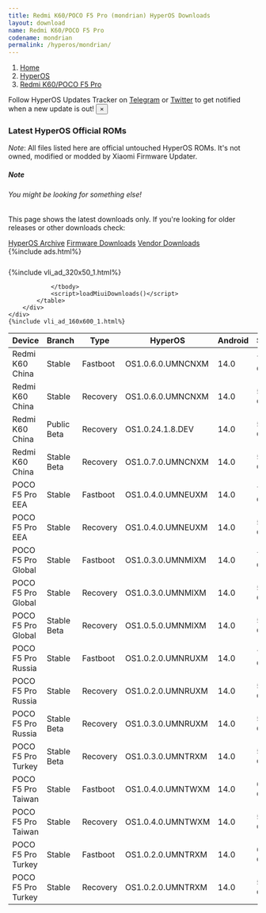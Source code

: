 ```yaml
---
title: Redmi K60/POCO F5 Pro (mondrian) HyperOS Downloads
layout: download
name: Redmi K60/POCO F5 Pro
codename: mondrian
permalink: /hyperos/mondrian/
---
```

<nav aria-label="breadcrumb">
    <ol class="breadcrumb">
        <li class="breadcrumb-item"><a href="/">Home</a></li>
        <li class="breadcrumb-item"><a href="/hyperos/">HyperOS</a></li>
        <li class="breadcrumb-item active" aria-current="page"><a href="/hyperos/mondrian/">Redmi K60/POCO F5 Pro</a></li>
    </ol>
</nav>
<div class="alert alert-primary alert-dismissible fade show" role="alert">
    Follow HyperOS Updates Tracker on <a href="https://t.me/MIUIUpdatesTracker" class="alert-link">Telegram</a>
     or <a href="https://twitter.com/MiFwUpdater" class="alert-link">Twitter</a> to get notified when a new update is out!
    <button type="button" class="close" data-dismiss="alert" aria-label="Close">
        <span aria-hidden="true">&times;</span>
    </button>
</div>

### Latest HyperOS Official ROMs
*Note*: All files listed here are official untouched HyperOS ROMs. It's not owned, modified or modded by Xiaomi Firmware Updater.
<div class="card">
  <div class="card-body">
    <h5 class="card-title">Note</h5>
    <h6 class="card-subtitle mb-2 text-muted">You might be looking for something else!</h6>
    <p class="card-text">This page shows the latest downloads only.
     If you're looking for older releases or other downloads check:</p>
    <a href="/archive/hyperos/mondrian/" class="card-link">HyperOS Archive</a>
    <a href="/firmware/mondrian/" class="card-link">Firmware Downloads</a>
    <a href="/vendor/mondrian/" class="card-link">Vendor Downloads</a>
  </div>
</div>
{%include ads.html%}
<div class="row justify-content-center">
    <div class="col-10">
        <div class="table-responsive-md" style="margin-top: 25px;">
            {%include vli_ad_320x50_1.html%}
            <table id="miui" class="display dt-responsive nowrap compact table table-striped table-hover table-sm">
                <thead class="thead-dark">
                    <tr>
                        <th data-ref="device">Device</th>
                        <th data-ref="branch">Branch</th>
                        <th data-ref="type">Type</th>
                        <th data-ref="miui">HyperOS</th>
                        <th data-ref="android">Android</th>
                        <th data-ref="size">Size</th>
                        <th data-ref="size">Date</th>
                        <th data-ref="link">Link</th>
                    </tr>
                </thead>
                <tbody>
                <tr><td>Redmi K60 China</td><td>Stable</td><td>Fastboot</td><td>OS1.0.6.0.UMNCNXM</td><td>14.0</td><td>7.6 GB</td><td>2024-03-04</td><td><a href="/hyperos/mondrian/stable/OS1.0.6.0.UMNCNXM/">Download</a></td></tr>
<tr><td>Redmi K60 China</td><td>Stable</td><td>Recovery</td><td>OS1.0.6.0.UMNCNXM</td><td>14.0</td><td>5.8 GB</td><td>2024-02-18</td><td><a href="/hyperos/mondrian/stable/OS1.0.6.0.UMNCNXM/">Download</a></td></tr>
<tr><td>Redmi K60 China</td><td>Public Beta</td><td>Recovery</td><td>OS1.0.24.1.8.DEV</td><td>14.0</td><td>5.8 GB</td><td>2024-01-12</td><td><a href="/hyperos/mondrian/public beta/OS1.0.24.1.8.DEV/">Download</a></td></tr>
<tr><td>Redmi K60 China</td><td>Stable Beta</td><td>Recovery</td><td>OS1.0.7.0.UMNCNXM</td><td>14.0</td><td>5.8 GB</td><td>2024-05-13</td><td><a href="/hyperos/mondrian/stable beta/OS1.0.7.0.UMNCNXM/">Download</a></td></tr>
<tr><td>POCO F5 Pro EEA</td><td>Stable</td><td>Fastboot</td><td>OS1.0.4.0.UMNEUXM</td><td>14.0</td><td>7.4 GB</td><td>2024-03-25</td><td><a href="/hyperos/mondrian/stable/OS1.0.4.0.UMNEUXM/">Download</a></td></tr>
<tr><td>POCO F5 Pro EEA</td><td>Stable</td><td>Recovery</td><td>OS1.0.4.0.UMNEUXM</td><td>14.0</td><td>5.0 GB</td><td>2024-04-16</td><td><a href="/hyperos/mondrian/stable/OS1.0.4.0.UMNEUXM/">Download</a></td></tr>
<tr><td>POCO F5 Pro Global</td><td>Stable</td><td>Fastboot</td><td>OS1.0.3.0.UMNMIXM</td><td>14.0</td><td>7.8 GB</td><td>2024-03-01</td><td><a href="/hyperos/mondrian/stable/OS1.0.3.0.UMNMIXM/">Download</a></td></tr>
<tr><td>POCO F5 Pro Global</td><td>Stable</td><td>Recovery</td><td>OS1.0.3.0.UMNMIXM</td><td>14.0</td><td>5.0 GB</td><td>2024-02-20</td><td><a href="/hyperos/mondrian/stable/OS1.0.3.0.UMNMIXM/">Download</a></td></tr>
<tr><td>POCO F5 Pro Global</td><td>Stable Beta</td><td>Recovery</td><td>OS1.0.5.0.UMNMIXM</td><td>14.0</td><td>5.0 GB</td><td>2024-05-08</td><td><a href="/hyperos/mondrian/stable beta/OS1.0.5.0.UMNMIXM/">Download</a></td></tr>
<tr><td>POCO F5 Pro Russia</td><td>Stable</td><td>Fastboot</td><td>OS1.0.2.0.UMNRUXM</td><td>14.0</td><td>7.6 GB</td><td>2024-02-02</td><td><a href="/hyperos/mondrian/stable/OS1.0.2.0.UMNRUXM/">Download</a></td></tr>
<tr><td>POCO F5 Pro Russia</td><td>Stable</td><td>Recovery</td><td>OS1.0.2.0.UMNRUXM</td><td>14.0</td><td>5.2 GB</td><td>2024-01-25</td><td><a href="/hyperos/mondrian/stable/OS1.0.2.0.UMNRUXM/">Download</a></td></tr>
<tr><td>POCO F5 Pro Russia</td><td>Stable Beta</td><td>Recovery</td><td>OS1.0.3.0.UMNRUXM</td><td>14.0</td><td>5.2 GB</td><td>2024-05-11</td><td><a href="/hyperos/mondrian/stable beta/OS1.0.3.0.UMNRUXM/">Download</a></td></tr>
<tr><td>POCO F5 Pro Turkey</td><td>Stable Beta</td><td>Recovery</td><td>OS1.0.3.0.UMNTRXM</td><td>14.0</td><td>5.0 GB</td><td>2024-05-11</td><td><a href="/hyperos/mondrian/stable beta/OS1.0.3.0.UMNTRXM/">Download</a></td></tr>
<tr><td>POCO F5 Pro Taiwan</td><td>Stable</td><td>Fastboot</td><td>OS1.0.4.0.UMNTWXM</td><td>14.0</td><td>6.6 GB</td><td>2024-03-11</td><td><a href="/hyperos/mondrian/stable/OS1.0.4.0.UMNTWXM/">Download</a></td></tr>
<tr><td>POCO F5 Pro Taiwan</td><td>Stable</td><td>Recovery</td><td>OS1.0.4.0.UMNTWXM</td><td>14.0</td><td>5.0 GB</td><td>2024-03-26</td><td><a href="/hyperos/mondrian/stable/OS1.0.4.0.UMNTWXM/">Download</a></td></tr>
<tr><td>POCO F5 Pro Turkey</td><td>Stable</td><td>Fastboot</td><td>OS1.0.2.0.UMNTRXM</td><td>14.0</td><td>6.8 GB</td><td>2024-02-02</td><td><a href="/hyperos/mondrian/stable/OS1.0.2.0.UMNTRXM/">Download</a></td></tr>
<tr><td>POCO F5 Pro Turkey</td><td>Stable</td><td>Recovery</td><td>OS1.0.2.0.UMNTRXM</td><td>14.0</td><td>5.0 GB</td><td>2024-01-25</td><td><a href="/hyperos/mondrian/stable/OS1.0.2.0.UMNTRXM/">Download</a></td></tr>

                </tbody>
                <script>loadMiuiDownloads()</script>
            </table>
        </div>
    </div>
    {%include vli_ad_160x600_1.html%}
</div>
